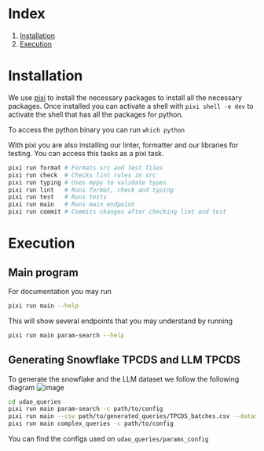 # Index
1. [Installation](#installation)
1. [Execution](#execution)


# Installation
We use [pixi](https://pixi.sh/latest/#installation) to install 
the necessary packages to install all the necessary packages. Once 
installed you can activate a shell with 
`pixi shell -e dev`
to activate the shell that has all the packages for python. 


To access the python binary you can run `which python`

With pixi you are also installing our linter, formatter and our libraries
for testing. You can access this tasks as a pixi task. 
```bash
pixi run format # Formats src and test files
pixi run check  # Checks lint rules in src
pixi run typing # Uses mypy to validate types
pixi run lint   # Runs format, check and typing
pixi run test   # Runs tests
pixi run main   # Runs main endpoint
pixi run commit # Commits changes after checking lint and test
```

# Execution
## Main program
For documentation you may run
```bash
pixi run main --help
```
This will show several endpoints that you may understand by running

```bash
pixi run main param-search --help
```

## Generating Snowflake TPCDS and LLM TPCDS
To generate the snowflake and the LLM dataset we follow the following diagram
![image](https://github.com/user-attachments/assets/36009caa-f2bf-421a-8526-3018c3dcfc23)

```bash
cd udao_queries
pixi run main param-search -c path/to/config
pixi run main --csv path/to/generated_queries/TPCDS_batches.csv --dataset TPCDS --destination some/folder
pixi run main complex_queries -c path/to/config
```

You can find the configs used on `udao_queries/params_config`





